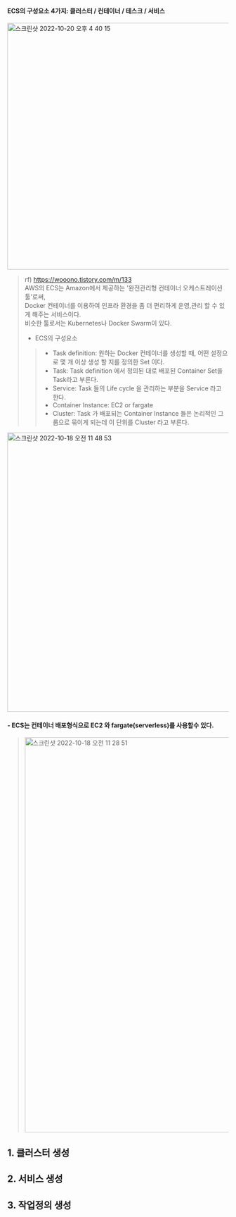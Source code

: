 #### ECS의 구성요소 4가지: 클러스터 / 컨테이너 / 테스크 / 서비스
<img width="560" alt="스크린샷 2022-10-20 오후 4 40 15" src="https://user-images.githubusercontent.com/73451727/196886744-b000e9e3-3432-452d-ac68-ec42efc3a5db.png">


> rf) https://wooono.tistory.com/m/133 <br/>
> AWS의 ECS는 Amazon에서 제공하는 '완전관리형 컨테이너 오케스트레이션 툴'로써, <br/>
> Docker 컨테이너를 이용하여 인프라 환경을 좀 더 편리하게 운영,관리 할 수 있게 해주는 서비스이다. <br/>
> 비슷한 툴로서는 Kubernetes나 Docker Swarm이 있다. <br/>
> - ECS의 구성요소 <br/>
>> - Task definition: 원하는 Docker 컨테이너를 생성할 때, 어떤 설정으로 몇 개 이상 생성 할 지를 정의한 Set 이다. <br/>
>> -  Task: Task definition 에서 정의된 대로 배포된 Container Set을 Task라고 부른다. <br/>
>> -  Service: Task 들의 Life cycle 을 관리하는 부분을 Service 라고 한다. <br/>
>> -  Container Instance: EC2 or fargate <br/>
>> -  Cluster: Task 가 배포되는 Container Instance 들은 논리적인 그룹으로 묶이게 되는데 이 단위를 Cluster 라고 부른다. <br/>
<img width="634" alt="스크린샷 2022-10-18 오전 11 48 53" src="https://user-images.githubusercontent.com/73451727/196324192-2195c861-cba9-4cb6-976d-e795c4141674.png">


#### - ECS는 컨테이너 배포형식으로 EC2 와 fargate(serverless)를 사용할수 있다.
> <img width="897" alt="스크린샷 2022-10-18 오전 11 28 51" src="https://user-images.githubusercontent.com/73451727/196321407-78027adf-9637-4bae-b8d7-f00bff5bd86f.png">



## 1. 클러스터 생성
## 2. 서비스 생성
## 3. 작업정의 생성
